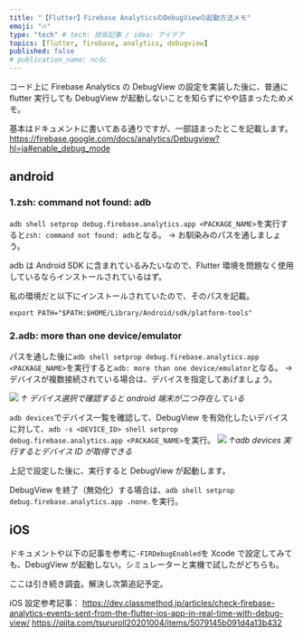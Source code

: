 ```yaml
---
title: "【Flutter】Firebase AnalyticsのDebugViewの起動方法メモ"
emoji: "🔥"
type: "tech" # tech: 技術記事 / idea: アイデア
topics: [flutter, firebase, analytics, debugview]
published: false
# publication_name: ncdc
---
```


コード上に Firebase Analytics の DebugView の設定を実装した後に、普通に flutter 実行しても DebugView が起動しないことを知らずにやや詰まったためメモ。

基本はドキュメントに書いてある通りですが、一部詰まったとこを記載します。
https://firebase.google.com/docs/analytics/Debugview?hl=ja#enable_debug_mode

## android

### 1.zsh: command not found: adb

`adb shell setprop debug.firebase.analytics.app <PACKAGE_NAME>`を実行すると`zsh: command not found: adb`となる。
→ お馴染みのパスを通しましょう。

adb は Android SDK に含まれているみたいなので、Flutter 環境を問題なく使用しているならインストールされているはず。

私の環境だと以下にインストールされていたので、そのパスを記載。

```.zshrc
export PATH="$PATH:$HOME/Library/Android/sdk/platform-tools"
```

### 2.adb: more than one device/emulator

パスを通した後に`adb shell setprop debug.firebase.analytics.app <PACKAGE_NAME>`を実行すると`adb: more than one device/emulator`となる。
→ デバイスが複数接続されている場合は、デバイスを指定してあげましょう。

![](https://storage.googleapis.com/zenn-user-upload/596269e4364b-20240703.png)
_↑ デバイス選択で確認すると android 端末が二つ存在している_

`adb devices`でデバイス一覧を確認して、DebugView を有効化したいデバイスに対して、`adb -s <DEVICE_ID> shell setprop debug.firebase.analytics.app <PACKAGE_NAME>`を実行。
![](https://storage.googleapis.com/zenn-user-upload/f7dd930edfe2-20240703.png)
_↑adb devices 実行するとデバイス ID が取得できる_

上記で設定した後に、実行すると DebugView が起動します。

DebugView を終了（無効化）する場合は、`adb shell setprop debug.firebase.analytics.app .none.`を実行。

## iOS

ドキュメントや以下の記事を参考に`-FIRDebugEnabled`を Xcode で設定してみても、DebugView が起動しない。シミュレーターと実機で試したがどちらも。

ここは引き続き調査。解決し次第追記予定。

iOS 設定参考記事：
https://dev.classmethod.jp/articles/check-firebase-analytics-events-sent-from-the-flutter-ios-app-in-real-time-with-debug-view/
https://qiita.com/tsururoll20201004/items/5079145b091d4a13b432
